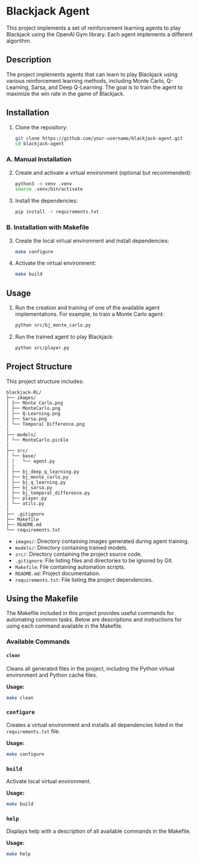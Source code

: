 # Blackjack Agent

This project implements a set of reinforcement learning agents to play Blackjack using the OpenAI Gym library. Each agent implements a different algorithm.

## Description

The project implements agents that can learn to play Blackjack using various reinforcement learning methods, including Monte Carlo, Q-Learning, Sarsa, and Deep Q-Learning. The goal is to train the agent to maximize the win rate in the game of Blackjack.

## Installation

1. Clone the repository:
    ```sh
    git clone https://github.com/your-username/blackjack-agent.git
    cd blackjack-agent
    ```

### A. Manual Installation

2. Create and activate a virtual environment (optional but recommended):
    ```sh
    python3 -m venv .venv
    source .venv/bin/activate
    ```

3. Install the dependencies:
    ```sh
    pip install -r requirements.txt
    ```

### B. Installation with Makefile

3. Create the local virtual environment and install dependencies:
    ```sh
    make configure
    ```

4. Activate the virtual environment:
    ```sh
    make build
    ```

## Usage

1. Run the creation and training of one of the available agent implementations. For example, to train a Monte Carlo agent:
    ```sh
    python src/bj_monte_carlo.py
    ```

2. Run the trained agent to play Blackjack:
    ```sh
    python src/player.py
    ```

## Project Structure

This project structure includes:

```
blackjack-RL/
├── images/
│ ├── Monte Carlo.png
│ ├── MonteCarlo.png
│ ├── Q-Learning.png
│ ├── Sarsa.png
│ └── Temporal Difference.png
|
├── models/
│ └── MonteCarlo.pickle
|
├── src/
│ └── base/
│ |   └── agent.py
| |
│ ├── bj_deep_q_learning.py
│ ├── bj_monte_carlo.py
│ ├── bj_q_learning.py
│ ├── bj_sarsa.py
│ ├── bj_temporal_difference.py
│ ├── player.py
│ └── utils.py
|
├── .gitignore
├── Makefile
├── README.md
└── requirements.txt
```

- `images/`: Directory containing images generated during agent training.
- `models/`: Directory containing trained models.
- `src/`: Directory containing the project source code.
- `.gitignore`: File listing files and directories to be ignored by Git.
- `Makefile`: File containing automation scripts.
- `README.md`: Project documentation.
- `requirements.txt`: File listing the project dependencies.

## Using the Makefile

The Makefile included in this project provides useful commands for automating common tasks. Below are descriptions and instructions for using each command available in the Makefile.

### Available Commands

#### `clean`
Cleans all generated files in the project, including the Python virtual environment and Python cache files.

**Usage:**
```sh
make clean
```

### `configure`
Creates a virtual environment and installs all dependencies listed in the `requirements.txt` file.

**Usage:**
```sh
make configure
```

### `build`
Activate local virtual environment.

**Usage:**
```sh
make build
```

### `help`
Displays help with a description of all available commands in the Makefile.

**Usage:**
```sh
make help
```